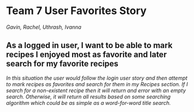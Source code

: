 # Team 7 User Favorites Story
*Gavin, Rachel, Uthrash, Ivanna*

## As a logged in user, I want to be able to mark recipes I enjoyed most as favorite and later search for my favorite recipes

*In this situation the user would follow the login user story and then attempt to mark recipes as favorites and search for them in my Recipes section. If I search for a non-existent recipe then it will return and error with an empty search. Otherwise, it will return all results based on some searching algorithm which could be as simple as a word-for-word title search.*
